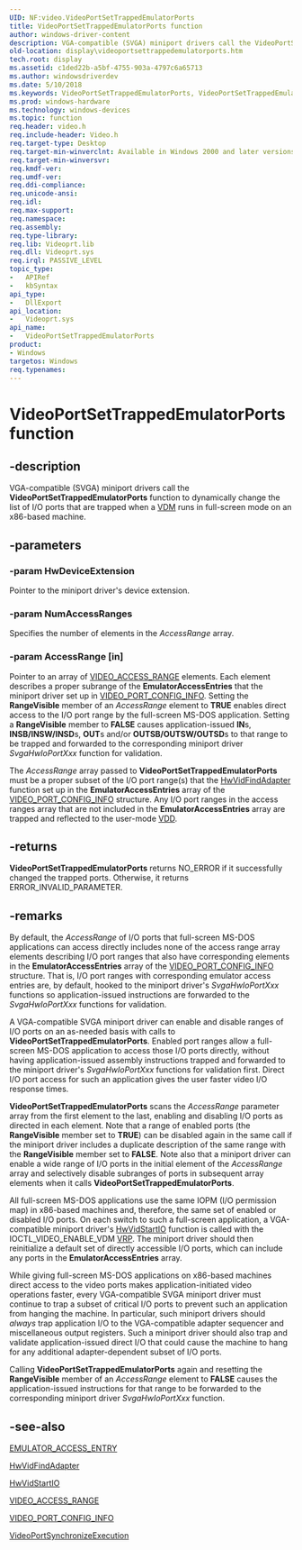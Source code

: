 ```yaml
---
UID: NF:video.VideoPortSetTrappedEmulatorPorts
title: VideoPortSetTrappedEmulatorPorts function
author: windows-driver-content
description: VGA-compatible (SVGA) miniport drivers call the VideoPortSetTrappedEmulatorPorts function to dynamically change the list of I/O ports that are trapped when a VDM runs in full-screen mode on an x86-based machine.
old-location: display\videoportsettrappedemulatorports.htm
tech.root: display
ms.assetid: c1ded22b-a5bf-4755-903a-4797c6a65713
ms.author: windowsdriverdev
ms.date: 5/10/2018
ms.keywords: VideoPortSetTrappedEmulatorPorts, VideoPortSetTrappedEmulatorPorts function [Display Devices], VideoPort_Functions_2283311e-a325-433b-9fff-be20e9c0e092.xml, display.videoportsettrappedemulatorports, video/VideoPortSetTrappedEmulatorPorts
ms.prod: windows-hardware
ms.technology: windows-devices
ms.topic: function
req.header: video.h
req.include-header: Video.h
req.target-type: Desktop
req.target-min-winverclnt: Available in Windows 2000 and later versions of the Windows operating systems.
req.target-min-winversvr: 
req.kmdf-ver: 
req.umdf-ver: 
req.ddi-compliance: 
req.unicode-ansi: 
req.idl: 
req.max-support: 
req.namespace: 
req.assembly: 
req.type-library: 
req.lib: Videoprt.lib
req.dll: Videoprt.sys
req.irql: PASSIVE_LEVEL
topic_type:
-	APIRef
-	kbSyntax
api_type:
-	DllExport
api_location:
-	Videoprt.sys
api_name:
-	VideoPortSetTrappedEmulatorPorts
product:
- Windows
targetos: Windows
req.typenames: 
---
```


# VideoPortSetTrappedEmulatorPorts function


## -description


VGA-compatible (SVGA) miniport drivers call the <b>VideoPortSetTrappedEmulatorPorts</b> function to dynamically change the list of I/O ports that are trapped when a <a href="https://msdn.microsoft.com/a1de1905-09f3-4689-ace9-06690a1f930a">VDM</a> runs in full-screen mode on an x86-based machine.


## -parameters




### -param HwDeviceExtension

Pointer to the miniport driver's device extension.


### -param NumAccessRanges

Specifies the number of elements in the <i>AccessRange</i> array.


### -param AccessRange [in]

Pointer to an array of <a href="https://msdn.microsoft.com/library/windows/hardware/ff570498">VIDEO_ACCESS_RANGE</a> elements. Each element describes a proper subrange of the <b>EmulatorAccessEntries</b> that the miniport driver set up in <a href="https://msdn.microsoft.com/library/windows/hardware/ff570531">VIDEO_PORT_CONFIG_INFO</a>. Setting the <b>RangeVisible</b> member of an <i>AccessRange</i> element to <b>TRUE</b> enables direct access to the I/O port range by the full-screen MS-DOS application. Setting a <b>RangeVisible</b> member to <b>FALSE</b> causes application-issued <b>IN</b>s, <b>INSB/INSW/INSD</b>s, <b>OUT</b>s and/or <b>OUTSB/OUTSW/OUTSD</b>s to that range to be trapped and forwarded to the corresponding miniport driver <i>SvgaHwIoPortXxx</i> function for validation.

The <i>AccessRange</i> array passed to <b>VideoPortSetTrappedEmulatorPorts</b> must be a proper subset of the I/O port range(s) that the <a href="https://msdn.microsoft.com/8c880eff-4b4c-439e-9239-f2343c1fe084">HwVidFindAdapter</a> function set up in the <b>EmulatorAccessEntries</b> array of the <a href="https://msdn.microsoft.com/library/windows/hardware/ff570531">VIDEO_PORT_CONFIG_INFO</a> structure. Any I/O port ranges in the access ranges array that are not included in the <b>EmulatorAccessEntries</b> array are trapped and reflected to the user-mode <a href="https://msdn.microsoft.com/a1de1905-09f3-4689-ace9-06690a1f930a">VDD</a>.


## -returns



<b>VideoPortSetTrappedEmulatorPorts</b> returns NO_ERROR if it successfully changed the trapped ports. Otherwise, it returns ERROR_INVALID_PARAMETER.




## -remarks



By default, the <i>AccessRange</i> of I/O ports that full-screen MS-DOS applications can access directly includes none of the access range array elements describing I/O port ranges that also have corresponding elements in the <b>EmulatorAccessEntries</b> array of the <a href="https://msdn.microsoft.com/library/windows/hardware/ff570531">VIDEO_PORT_CONFIG_INFO</a> structure. That is, I/O port ranges with corresponding emulator access entries are, by default, hooked to the miniport driver's <i>SvgaHwIoPortXxx</i> functions so application-issued instructions are forwarded to the <i>SvgaHwIoPortXxx</i> functions for validation.

A VGA-compatible SVGA miniport driver can enable and disable ranges of I/O ports on an as-needed basis with calls to <b>VideoPortSetTrappedEmulatorPorts</b>. Enabled port ranges allow a full-screen MS-DOS application to access those I/O ports directly, without having application-issued assembly instructions trapped and forwarded to the miniport driver's <i>SvgaHwIoPortXxx</i> functions for validation first. Direct I/O port access for such an application gives the user faster video I/O response times.

<b>VideoPortSetTrappedEmulatorPorts</b> scans the <i>AccessRange</i> parameter array from the first element to the last, enabling and disabling I/O ports as directed in each element. Note that a range of enabled ports (the <b>RangeVisible</b> member set to <b>TRUE</b>) can be disabled again in the same call if the miniport driver includes a duplicate description of the same range with the <b>RangeVisible</b> member set to <b>FALSE</b>. Note also that a miniport driver can enable a wide range of I/O ports in the initial element of the <i>AccessRange</i> array and selectively disable subranges of ports in subsequent array elements when it calls <b>VideoPortSetTrappedEmulatorPorts</b>.

All full-screen MS-DOS applications use the same IOPM (I/O permission map) in x86-based machines and, therefore, the same set of enabled or disabled I/O ports. On each switch to such a full-screen application, a VGA-compatible miniport driver's <a href="https://msdn.microsoft.com/82951291-cf3e-486b-ad0e-f347fefe0370">HwVidStartIO</a> function is called with the IOCTL_VIDEO_ENABLE_VDM <a href="https://msdn.microsoft.com/a1de1905-09f3-4689-ace9-06690a1f930a">VRP</a>. The miniport driver should then reinitialize a default set of directly accessible I/O ports, which can include any ports in the <b>EmulatorAccessEntries</b> array.

While giving full-screen MS-DOS applications on x86-based machines direct access to the video ports makes application-initiated video operations faster, every VGA-compatible SVGA miniport driver must continue to trap a subset of critical I/O ports to prevent such an application from hanging the machine. In particular, such miniport drivers should <i>always</i> trap application I/O to the VGA-compatible adapter sequencer and miscellaneous output registers. Such a miniport driver should also trap and validate application-issued direct I/O that could cause the machine to hang for any additional adapter-dependent subset of I/O ports.

Calling <b>VideoPortSetTrappedEmulatorPorts</b> again and resetting the <b>RangeVisible</b> member of an <i>AccessRange</i> element to <b>FALSE</b> causes the application-issued instructions for that range to be forwarded to the corresponding miniport driver <i>SvgaHwIoPortXxx</i> function. 




## -see-also




<a href="https://msdn.microsoft.com/library/windows/hardware/ff564131">EMULATOR_ACCESS_ENTRY</a>



<a href="https://msdn.microsoft.com/8c880eff-4b4c-439e-9239-f2343c1fe084">HwVidFindAdapter</a>



<a href="https://msdn.microsoft.com/82951291-cf3e-486b-ad0e-f347fefe0370">HwVidStartIO</a>



<a href="https://msdn.microsoft.com/library/windows/hardware/ff570498">VIDEO_ACCESS_RANGE</a>



<a href="https://msdn.microsoft.com/library/windows/hardware/ff570531">VIDEO_PORT_CONFIG_INFO</a>



<a href="https://msdn.microsoft.com/library/windows/hardware/ff570372">VideoPortSynchronizeExecution</a>
 

 

